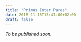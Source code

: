 ```yaml
---
title: "Primus Inter Pares"
date: 2018-11-15T15:41:00+02:00
draft: false
---
```


*To be published soon.*